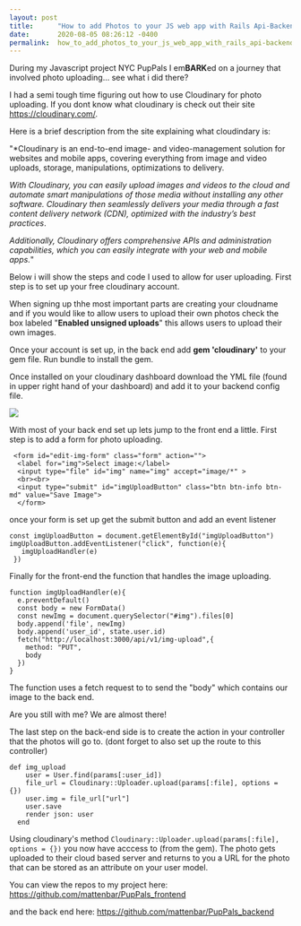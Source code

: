 ```yaml
---
layout: post
title:      "How to add Photos to your JS web app with Rails Api-Backend"
date:       2020-08-05 08:26:12 -0400
permalink:  how_to_add_photos_to_your_js_web_app_with_rails_api-backend
---
```



During my Javascript project NYC PupPals I em**BARK**ed on a journey that involved photo uploading... see what i did there?

I had a semi tough time figuring out how to use Cloudinary for photo uploading. If you dont know what cloudinary is check out their site https://cloudinary.com/. 

Here is a brief description from the site explaining what cloudindary is:

"*Cloudinary is an end-to-end image- and video-management solution for websites and mobile apps, covering everything from image and video uploads, storage, manipulations, optimizations to delivery.

*With Cloudinary, you can easily upload images and videos to the cloud and automate smart manipulations of those media without installing any other software. Cloudinary then seamlessly delivers your media through a fast content delivery network (CDN), optimized with the industry’s best practices*.

*Additionally, Cloudinary offers comprehensive APIs and administration capabilities, which you can easily integrate with your web and mobile apps.*"

Below i will show the steps and code I used to allow for user uploading. First step is to set up your free cloudinary account.

When signing up thhe most important parts are creating your cloudname and if you would like to allow users to upload their own photos check the box labeled "**Enabled unsigned uploads**" this allows users to upload their own images.

Once your account is set up, in the back end add **gem 'cloudinary'** to your gem file. Run bundle to install the gem.

Once installed on your cloudinary dashboard download the YML file (found in upper right hand of your dashboard) and add it to your backend config file.

![](https://drive.google.com/file/d/1hAZtdBJpwmILDbKb1FRNU1aq3YBILUKd/view?usp=sharing)

With most of your back end set up lets jump to the front end a little.
First step is to add a form for photo uploading.

```
 <form id="edit-img-form" class="form" action="">
  <label for="img">Select image:</label>
  <input type="file" id="img" name="img" accept="image/*" >
  <br><br>
  <input type="submit" id="imgUploadButton" class="btn btn-info btn-md" value="Save Image">
  </form>
```

once your form is set up get the submit button and add an event listener

```
const imgUploadButton = document.getElementById("imgUploadButton")
imgUploadButton.addEventListener("click", function(e){ 
   imgUploadHandler(e)
 })
```

Finally for the front-end the function that handles the image uploading.

```
function imgUploadHandler(e){
  e.preventDefault()
  const body = new FormData()
  const newImg = document.querySelector("#img").files[0]
  body.append('file', newImg)
  body.append('user_id', state.user.id)
  fetch("http://localhost:3000/api/v1/img-upload",{
    method: "PUT",
    body
  })
}
```

The function uses a fetch request to to send the "body" which contains our image to the back end.

Are you still with me? We are almost there!

The last step on the back-end side is to create the action in your controller that the photos will go to.
(dont forget to also set up the route to this controller)

```
def img_upload
    user = User.find(params[:user_id])
    file_url = Cloudinary::Uploader.upload(params[:file], options = {})
    user.img = file_url["url"]
    user.save
    render json: user
  end
```

Using cloudinary's method `Cloudinary::Uploader.upload(params[:file], options = {})` you now have acccess to (from the gem). The photo gets uploaded to their cloud based server and returns to you a URL for the photo that can be stored as an attribute on your user model.

You can view the repos to my project here: https://github.com/mattenbar/PupPals_frontend

and the back end here: https://github.com/mattenbar/PupPals_backend
